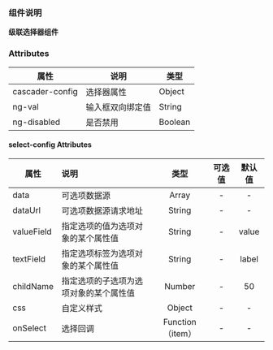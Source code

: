 ### 组件说明

**级联选择器组件**

### Attributes

| 属性           | 说明             | 类型    |
| -------------- | ---------------- | ------- |
| cascader-config | 选择器属性       | Object  |
| ng-val          | 输入框双向绑定值 | String  |
| ng-disabled     | 是否禁用         | Boolean |

#### select-config Attributes

| 属性       | 说明                                   |       类型       | 可选值 | 默认值 |
| ---------- | :------------------------------------- | :--------------: | :----: | :----: |
| data       | 可选项数据源                           |      Array       |   -    |   -    |
| dataUrl    | 可选项数据源请求地址                   |      String      |   -    |   -    |
| valueField | 指定选项的值为选项对象的某个属性值     |      String      |   -    | value  |
| textField  | 指定选项标签为选项对象的某个属性值     |      String      |   -    | label  |
| childName  | 指定选项的子选项为选项对象的某个属性值 |      Number      |   -    |   50   |
| css        | 自定义样式                             |      Object      |   -    |   -    |
| onSelect   | 选择回调                               | Function（item） |   -    |   -    |
